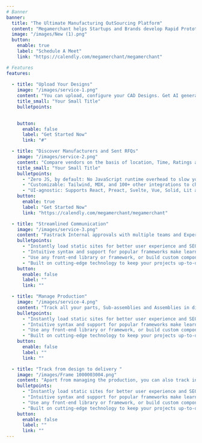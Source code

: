 ```yaml
---
# Banner
banner:
  title: "The Ultimate Manufacturing OutSourcing Platform"
  content: "Megamerchant helps Startups and Brands develop Rapid Prototypes, Discover Manufacturers and Vendors, Optimise the whole process and Find Sustainable Alternatives."
  image: "/images/New (1).png"
  button:
    enable: true
    label: "Schedule A Meet"
    link: "https://calendly.com/megamerchant/megamerchant"

# Features
features:
    
  - title: "Upload Your Designs"
    image: "/images/service-1.png"
    content: "You can upload, configure your CAD Designs. Get AI generated feedbacks and cost saving suggestions."
    title_small: "Your Small Title"
    bulletpoints:
      

    button:
      enable: false
      label: "Get Started Now"
      link: "#"

  - title: "Discover Manufacturers and Sent RFQs"
    image: "/images/service-2.png"
    content: "Compare vendors on the basis of location, Time, Ratings and Certifications."
    title_small: "Your Small Title"
    bulletpoints:
      - "Zero JS, by default: No JavaScript runtime overhead to slow you down."
      - "Customizable: Tailwind, MDX, and 100+ other integrations to choose from."
      - "UI-agnostic: Supports React, Preact, Svelte, Vue, Solid, Lit and more."
    button:
      enable: true
      label: "Get Started Now"
      link: "https://calendly.com/megamerchant/megamerchant"

  - title: "Streamlined Communication"
    image: "/images/service-3.png"
    content: "Fastrack Internal approvals with multiple teams and Experience smooth External Communication channel."
    bulletpoints:
      - "Instantly load static sites for better user experience and SEO."
      - "Intuitive syntax and support for popular frameworks make learning and using Astro a breeze."
      - "Use any front-end library or framework, or build custom components, for any project size."
      - "Built on cutting-edge technology to keep your projects up-to-date with the latest web standards."
    button:
      enable: false
      label: ""
      link: ""

  - title: "Manage Production"
    image: "/images/service-4.png"
    content: "Track all your parts, Sub-assemblies and Assemblies in diffenent phases of production, all at the same Dashboard."
    bulletpoints:
      - "Instantly load static sites for better user experience and SEO."
      - "Intuitive syntax and support for popular frameworks make learning and using Astro a breeze."
      - "Use any front-end library or framework, or build custom components, for any project size."
      - "Built on cutting-edge technology to keep your projects up-to-date with the latest web standards."
    button:
      enable: false
      label: ""
      link: ""

  - title: "Track from design to delivery "
    image: "/images/Frame 1000003004.png"
    content: "Apart from managing the production, you can also track individual parts through complete visiblity of supply chain."
    bulletpoints:
      - "Instantly load static sites for better user experience and SEO."
      - "Intuitive syntax and support for popular frameworks make learning and using Astro a breeze."
      - "Use any front-end library or framework, or build custom components, for any project size."
      - "Built on cutting-edge technology to keep your projects up-to-date with the latest web standards."
    button:
      enable: false
      label: ""
      link: ""
---
```

